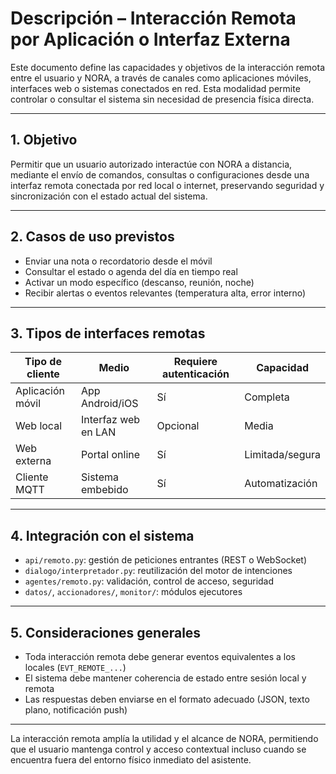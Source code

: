 # Descripción – Interacción Remota por Aplicación o Interfaz Externa

Este documento define las capacidades y objetivos de la interacción remota entre el usuario y NORA, a través de canales como aplicaciones móviles, interfaces web o sistemas conectados en red. Esta modalidad permite controlar o consultar el sistema sin necesidad de presencia física directa.

---

## 1. Objetivo

Permitir que un usuario autorizado interactúe con NORA a distancia, mediante el envío de comandos, consultas o configuraciones desde una interfaz remota conectada por red local o internet, preservando seguridad y sincronización con el estado actual del sistema.

---

## 2. Casos de uso previstos

* Enviar una nota o recordatorio desde el móvil
* Consultar el estado o agenda del día en tiempo real
* Activar un modo específico (descanso, reunión, noche)
* Recibir alertas o eventos relevantes (temperatura alta, error interno)

---

## 3. Tipos de interfaces remotas

| Tipo de cliente  | Medio               | Requiere autenticación | Capacidad       |
| ---------------- | ------------------- | ---------------------- | --------------- |
| Aplicación móvil | App Android/iOS     | Sí                     | Completa        |
| Web local        | Interfaz web en LAN | Opcional               | Media           |
| Web externa      | Portal online       | Sí                     | Limitada/segura |
| Cliente MQTT     | Sistema embebido    | Sí                     | Automatización  |

---

## 4. Integración con el sistema

* `api/remoto.py`: gestión de peticiones entrantes (REST o WebSocket)
* `dialogo/interpretador.py`: reutilización del motor de intenciones
* `agentes/remoto.py`: validación, control de acceso, seguridad
* `datos/`, `accionadores/`, `monitor/`: módulos ejecutores

---

## 5. Consideraciones generales

* Toda interacción remota debe generar eventos equivalentes a los locales (`EVT_REMOTE_...`)
* El sistema debe mantener coherencia de estado entre sesión local y remota
* Las respuestas deben enviarse en el formato adecuado (JSON, texto plano, notificación push)

---

La interacción remota amplía la utilidad y el alcance de NORA, permitiendo que el usuario mantenga control y acceso contextual incluso cuando se encuentra fuera del entorno físico inmediato del asistente.
